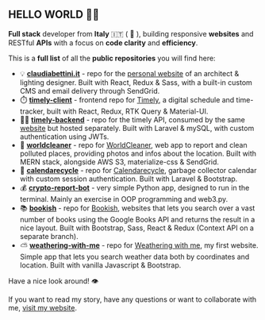## HELLO WORLD 👋🏼

**Full stack** developer from **Italy** 🇮🇹 ( 🤌 ), building responsive **websites** and RESTful **APIs** with a focus on **code clarity** and **efficiency**.

This is a **full list** of all the **public repositories** you will find here: 
- 💡 **[claudiabettini.it](https://github.com/lucabettini/claudiabettini.it)** - repo for the [personal website](https://claudiabettini.it) of an architect & lighting designer. Built with React, Redux & Sass, with a built-in custom CMS and email delivery through SendGrid. 
- ⏱️ **[timely-client](https://github.com/lucabettini/timely-client)** - frontend repo for [Timely](https://timely.lucabettini.com), a digital schedule and time-tracker, built with React, Redux, RTK Query & Material-UI. 
- 👨‍💻 **[timely-backend](https://github.com/lucabettini/timely-backend)** - repo for the timely API, consumed by the same [website](https://timely.lucabettini.com) but hosted separately. Built with Laravel & mySQL, with custom authentication using JWTs. 
- 🌳 **[worldcleaner](https://github.com/lucabettini/worldcleaner)** - repo for [WorldCleaner](https://worldcleaner.lucabettini.com), web app to report and clean polluted places, providing photos and infos about the location. Built with MERN stack, alongside AWS S3, materialize-css & SendGrid. 
- 📅 **[calendarecycle](https://github.com/lucabettini/calendarecycle)** - repo for [Calendarecycle](https://calendarecycle.lucabettini.com), garbage collector calendar with custom session authentication. Built with Laravel & Bootstrap. 
- 💰 **[crypto-report-bot](https://github.com/lucabettini/crypto-report-bot)** - very simple Python app, designed to run in the terminal. Mainly an exercise in OOP programming and web3.py. 
- 📚 **[bookish](https://github.com/lucabettini/bookish)** - repo for [Bookish](https://bookish.lucabettini.com), websites that lets you search over a vast number of books using the Google Books API and returns the result in a nice layout.  Built with Bootstrap, Sass, React & Redux (Context API on a separate branch). 
- ⛅ **[weathering-with-me](https://github.com/lucabettini/weathering-with-me)** - repo for [Weathering with me](https://weatheringwithme.lucabettini.com), my first website. Simple app that lets you search weather data both by coordinates and location. Built with vanilla Javascript & Bootstrap. 

Have a nice look around! 👁️

If you want to read my story, have any questions or want to collaborate with me, [visit my website](https://lucabettini.com). 
